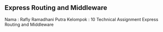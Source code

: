 ## Express Routing and Middleware

Nama : Rafly Ramadhani Putra
Kelompok : 10
Technical Assignment Express Routing and Middleware
